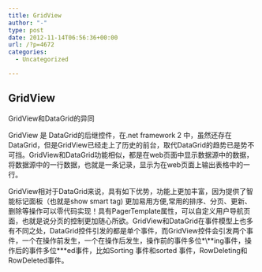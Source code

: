 ```yaml
---
title: GridView
author: "-"
type: post
date: 2012-11-14T06:56:36+00:00
url: /?p=4672
categories:
  - Uncategorized

---
```

## GridView
GridView和DataGrid的异同

GridView 是 DataGrid的后继控件，在.net framework 2 中，虽然还存在DataGrid，但是GridView已经走上了历史的前台，取代DataGrid的趋势已是势不可挡。GridView和DataGrid功能相似，都是在web页面中显示数据源中的数据，将数据源中的一行数据，也就是一条记录，显示为在web页面上输出表格中的一行。

GridView相对于DataGrid来说，具有如下优势，功能上更加丰富，因为提供了智能标记面板（也就是show smart tag) 更加易用方便,常用的排序、分页、更新、删除等操作可以零代码实现！具有PagerTemplate属性，可以自定义用户导航页面，也就是说分页的控制更加随心所欲。GridView和DataGrid在事件模型上也多有不同之处，DataGrid控件引发的都是单个事件，而GridView控件会引发两个事件，一个在操作前发生，一个在操作后发生，操作前的事件多位\*\\*\*ing事件，操作后的事件多位\*\**ed事件，比如Sorting 事件和sorted 事件，RowDeleting和RowDeleted事件。